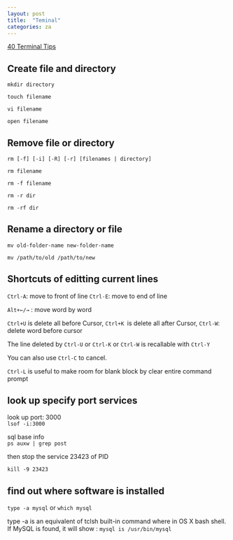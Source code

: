 ```yaml
---
layout: post
title:  "Teminal"
categories: za
---
```


[40 Terminal Tips](http://computers.tutsplus.com/tutorials/40-terminal-tips-and-tricks-you-never-thought-you-needed--mac-51192)

## Create file and directory

`mkdir directory`

`touch filename`

`vi filename`

`open filename`


## Remove file or directory

`rm [-f] [-i] [-R] [-r] [filenames | directory]`  

`rm filename`

`rm -f filename`

`rm -r dir`

`rm -rf dir`  

## Rename a directory or file

`mv old-folder-name new-folder-name`

`mv /path/to/old /path/to/new`

## Shortcuts of editting current lines

`Ctrl-A`: move to front of line `Ctrl-E`: move to end of line

`Alt+←/→` : move word by word

`Ctrl+U` is delete all before Cursor, `Ctrl+K `is delete all after Cursor, `Ctrl-W`: delete word before cursor

The line deleted by `Ctrl-U` or `Ctrl-K` or `Ctrl-W` is recallable with `Ctrl-Y`

You can also use `Ctrl-C` to cancel.

`Ctrl-L` is useful to make room for blank block by clear entire command prompt

## look up specify port services
look up port: 3000  
`lsof -i:3000`  

sql base info  
`ps auxw | grep post`  

then stop the service 23423 of PID   

`kill -9 23423`

## find out where software is installed
`type -a mysql` or `which mysql`

type -a is an equivalent of tclsh built-in command where in OS X bash shell. If MySQL is found, it will show :
`mysql is /usr/bin/mysql`
